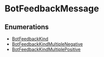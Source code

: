 # BotFeedbackMessage

## Enumerations

- [BotFeedbackKind](enumerations/BotFeedbackKind.md)
- [BotFeedbackKindMultipleNegative](enumerations/BotFeedbackKindMultipleNegative.md)
- [BotFeedbackKindMultiplePositive](enumerations/BotFeedbackKindMultiplePositive.md)
